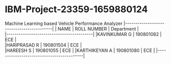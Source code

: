 # IBM-Project-23359-1659880124
Machine Learning based Vehicle Performance Analyzer
|------------------------------------------|
|  NAME       | ROLL NUMBER | Department   |   
|------------------------------------------|
|KAVINKUMAR G  |  190801082  |   ECE       |   
|HARIPRASAD R  |  190801504  |   ECE       |   
|HAREESH S     |  190801055  |   ECE       |
|KARTHIKEYAN A |  190801080  |   ECE       | 
|------------------------------------------|
